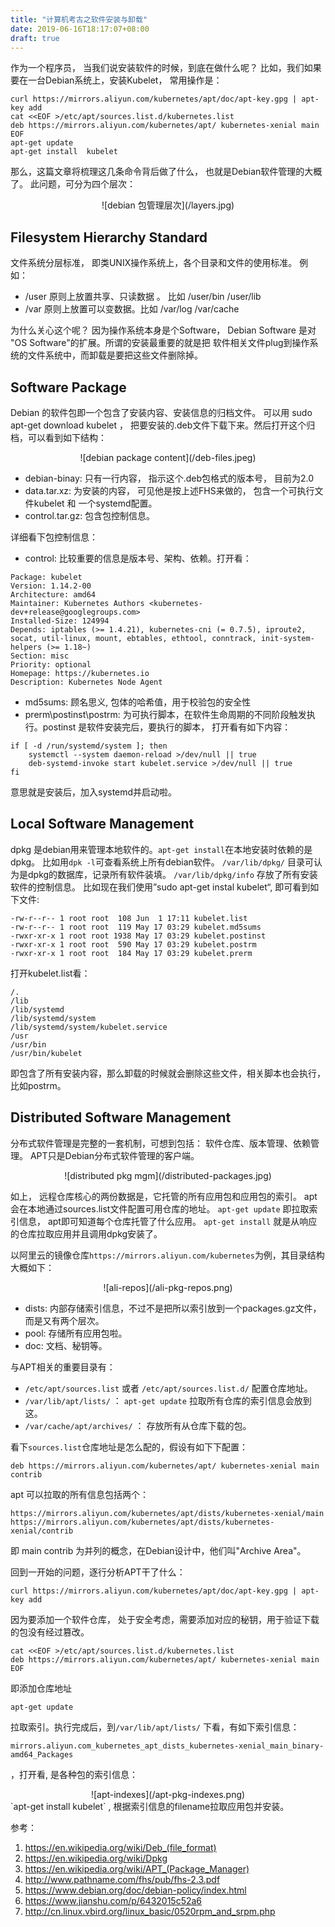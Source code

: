 ```yaml
---
title: "计算机考古之软件安装与卸载"
date: 2019-06-16T18:17:07+08:00
draft: true
---
```



作为一个程序员， 当我们说安装软件的时候，到底在做什么呢？
比如，我们如果要在一台Debian系统上，安装Kubelet， 常用操作是：

    curl https://mirrors.aliyun.com/kubernetes/apt/doc/apt-key.gpg | apt-key add 
    cat <<EOF >/etc/apt/sources.list.d/kubernetes.list
    deb https://mirrors.aliyun.com/kubernetes/apt/ kubernetes-xenial main
    EOF  
    apt-get update
    apt-get install  kubelet 

那么，这篇文章将梳理这几条命令背后做了什么， 也就是Debian软件管理的大概了。
此问题，可分为四个层次：
<center>![debian 包管理层次](/layers.jpg)</center>

## Filesystem Hierarchy Standard

文件系统分层标准， 即类UNIX操作系统上，各个目录和文件的使用标准。 例如： 

- /user 原则上放置共享、只读数据 。  比如 /user/bin  /user/lib
- /var 原则上放置可以变数据。比如 /var/log   /var/cache

为什么关心这个呢？ 因为操作系统本身是个Software， Debian Software 是对 "OS Software"的扩展。所谓的安装最重要的就是把
软件相关文件plug到操作系统的文件系统中，而卸载是要把这些文件删除掉。

## Software Package

Debian 的软件包即一个包含了安装内容、安装信息的归档文件。 
可以用 sudo apt-get download kubelet ， 把要安装的.deb文件下载下来。然后打开这个归档，可以看到如下结构：

<center>![debian package content](/deb-files.jpeg)</center>

- debian-binay:  只有一行内容， 指示这个.deb包格式的版本号， 目前为2.0
- data.tar.xz:   为安装的内容， 可见他是按上述FHS来做的， 包含一个可执行文件kubelet 和  一个systemd配置。
- control.tar.gz:  包含包控制信息。

详细看下包控制信息：

- control:  比较重要的信息是版本号、架构、依赖。打开看：
```
Package: kubelet
Version: 1.14.2-00
Architecture: amd64
Maintainer: Kubernetes Authors <kubernetes-dev+release@googlegroups.com>
Installed-Size: 124994
Depends: iptables (>= 1.4.21), kubernetes-cni (= 0.7.5), iproute2, socat, util-linux, mount, ebtables, ethtool, conntrack, init-system-helpers (>= 1.18~)
Section: misc
Priority: optional
Homepage: https://kubernetes.io
Description: Kubernetes Node Agent
```
- md5sums:  顾名思义, 包体的哈希值，用于校验包的安全性
- prerm\postinst\postrm:   为可执行脚本，在软件生命周期的不同阶段触发执行。postinst 是软件安装完后，要执行的脚本， 打开看有如下内容：
```
if [ -d /run/systemd/system ]; then
    systemctl --system daemon-reload >/dev/null || true
    deb-systemd-invoke start kubelet.service >/dev/null || true
fi
```
意思就是安装后，加入systemd并启动啦。

## Local Software Management

dpkg 是debian用来管理本地软件的。`apt-get install`在本地安装时依赖的是dpkg。 比如用`dpk -l`可查看系统上所有debian软件。
`/var/lib/dpkg/` 目录可认为是dpkg的数据库，记录所有软件装填。
`/var/lib/dpkg/info` 存放了所有安装软件的控制信息。 
比如现在我们使用”sudo apt-get instal kubelet“,  即可看到如下文件:
```
-rw-r--r-- 1 root root  108 Jun  1 17:11 kubelet.list
-rw-r--r-- 1 root root  119 May 17 03:29 kubelet.md5sums
-rwxr-xr-x 1 root root 1938 May 17 03:29 kubelet.postinst
-rwxr-xr-x 1 root root  590 May 17 03:29 kubelet.postrm
-rwxr-xr-x 1 root root  184 May 17 03:29 kubelet.prerm
```
打开kubelet.list看：
```
/.
/lib
/lib/systemd
/lib/systemd/system
/lib/systemd/system/kubelet.service
/usr
/usr/bin
/usr/bin/kubelet
```
即包含了所有安装内容，那么卸载的时候就会删除这些文件，相关脚本也会执行，比如postrm。

## Distributed Software Management

分布式软件管理是完整的一套机制，可想到包括： 软件仓库、版本管理、依赖管理。
APT只是Debian分布式软件管理的客户端。
<center>![distributed pkg mgm](/distributed-packages.jpg)</center>

如上， 远程仓库核心的两份数据是，它托管的所有应用包和应用包的索引。
apt 会在本地通过sources.list文件配置可用仓库的地址。
`apt-get update` 即拉取索引信息， apt即可知道每个仓库托管了什么应用。
`apt-get install` 就是从响应的仓库拉取应用并且调用dpkg安装了。

以阿里云的镜像仓库`https://mirrors.aliyun.com/kubernetes`为例，其目录结构大概如下：
<center>![ali-repos](/ali-pkg-repos.png)</center>

- dists:  内部存储索引信息，不过不是把所以索引放到一个packages.gz文件，而是又有两个层次。
- pool:   存储所有应用包啦。
- doc:  文档、秘钥等。 

与APT相关的重要目录有：

- `/etc/apt/sources.list`  或者  `/etc/apt/sources.list.d/`  配置仓库地址。
- `/var/lib/apt/lists/` ： `apt-get update` 拉取所有仓库的索引信息会放到这。 
- `/var/cache/apt/archives/` ： 存放所有从仓库下载的包。

看下`sources.list`仓库地址是怎么配的，假设有如下下配置：
```
deb https://mirrors.aliyun.com/kubernetes/apt/ kubernetes-xenial main contrib
```
apt 可以拉取的所有信息包括两个：
```
https://mirrors.aliyun.com/kubernetes/apt/dists/kubernetes-xenial/main
https://mirrors.aliyun.com/kubernetes/apt/dists/kubernetes-xenial/contrib
```
即 main contrib 为并列的概念，在Debian设计中，他们叫"Archive Area"。

回到一开始的问题，逐行分析APT干了什么：
```
curl https://mirrors.aliyun.com/kubernetes/apt/doc/apt-key.gpg | apt-key add 
```
因为要添加一个软件仓库， 处于安全考虑，需要添加对应的秘钥，用于验证下载的包没有经过篡改。 
```
cat <<EOF >/etc/apt/sources.list.d/kubernetes.list
deb https://mirrors.aliyun.com/kubernetes/apt/ kubernetes-xenial main
EOF 
```
即添加仓库地址
```
apt-get update
```
拉取索引。执行完成后，到`/var/lib/apt/lists/` 下看，有如下索引信息：
```
mirrors.aliyun.com_kubernetes_apt_dists_kubernetes-xenial_main_binary-amd64_Packages
```
，打开看, 是各种包的索引信息：
<center>![apt-indexes](/apt-pkg-indexes.png)</center>
`apt-get install kubelet` , 根据索引信息的filename拉取应用包并安装。

参考：

1. https://en.wikipedia.org/wiki/Deb_(file_format)
2. https://en.wikipedia.org/wiki/Dpkg
3. https://en.wikipedia.org/wiki/APT_(Package_Manager)
4. http://www.pathname.com/fhs/pub/fhs-2.3.pdf
5. https://www.debian.org/doc/debian-policy/index.html
6. https://www.jianshu.com/p/6432015c52a6
7. http://cn.linux.vbird.org/linux_basic/0520rpm_and_srpm.php